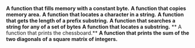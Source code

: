 **A function that fills memory with a constant byte.**
**A function that copies memory area.**
**A function that locates a character in a string.**
**A function that gets the length of a prefix substring.**
**A  function that searches a string for any of a set of bytes**
**A function that locates a substring.**
** A function that prints the chessboard.**
**A  function that prints the sum of the two diagonals of a square matrix of integers.**
